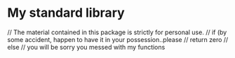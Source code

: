 # My standard library
// The material contained in this package is strictly for personal use. 
//  if (by some accident, happen to have it in your possession..please 
//    return zero
//  else
//    you will be sorry you messed with my functions
